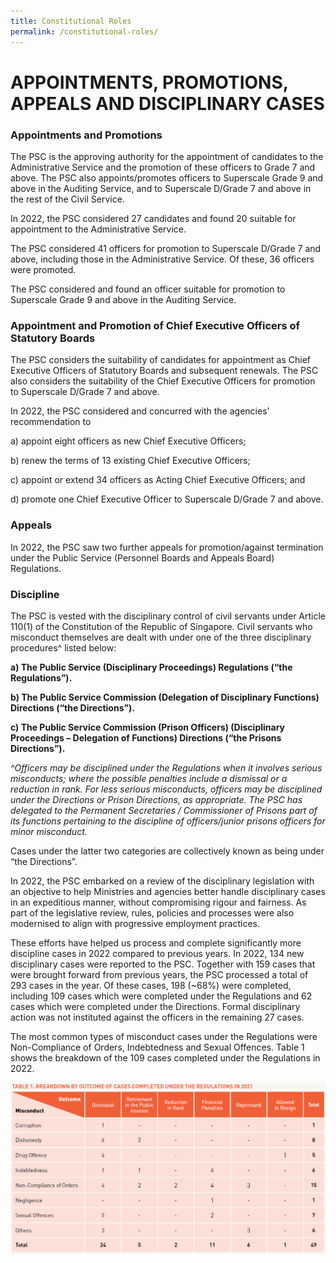 ```yaml
---
title: Constitutional Roles
permalink: /constitutional-roles/
---
```

# **APPOINTMENTS, PROMOTIONS, APPEALS AND DISCIPLINARY CASES**

### **Appointments and Promotions**

The PSC is the approving authority for the appointment of candidates to the Administrative Service and the promotion of these officers to Grade 7 and above. The PSC also appoints/promotes officers to Superscale Grade 9 and above in the Auditing Service, and to Superscale D/Grade 7 and above in the rest of the Civil Service.

In 2022, the PSC considered 27 candidates and found 20 suitable for appointment to the Administrative Service.

The PSC considered 41 officers for promotion to Superscale D/Grade 7 and above, including those in the Administrative Service. Of these, 36 officers were promoted.

The PSC considered and found an officer suitable for promotion to Superscale Grade 9 and above in the Auditing Service.


### **Appointment and Promotion of Chief Executive Officers of Statutory Boards**

The PSC considers the suitability of candidates for appointment as Chief Executive Officers of Statutory Boards and subsequent renewals. The PSC also considers the suitability of the Chief Executive Officers for promotion to Superscale D/Grade 7 and above.

In 2022, the PSC considered and concurred with the agencies’ recommendation to 

a)	appoint eight officers as new Chief Executive Officers;

b)	renew the terms of 13 existing Chief Executive Officers;

c)	appoint or extend 34 officers as Acting Chief Executive Officers; and

d)  promote one Chief Executive Officer to Superscale D/Grade 7 and above. 


### **Appeals**

In 2022, the PSC saw two further appeals for promotion/against termination under the Public Service (Personnel Boards and Appeals Board) Regulations. 


### **Discipline**

The PSC is vested with the disciplinary control of civil servants under Article 110(1) of the Constitution of the Republic of Singapore. Civil servants who misconduct themselves are dealt with under one of the three disciplinary procedures^ listed below: 

**a)	The Public Service (Disciplinary Proceedings) Regulations (“the Regulations”).**

**b)	The Public Service Commission (Delegation of Disciplinary Functions) Directions (“the Directions”).**

**c)	The Public Service Commission (Prison Officers) (Disciplinary Proceedings – Delegation of Functions) Directions (“the Prisons Directions”).** 

*^Officers may be disciplined under the Regulations when it involves serious misconducts; where the possible penalties include a dismissal or a reduction in rank. For less serious misconducts, officers may be disciplined under the Directions or Prison Directions, as appropriate. The PSC has delegated to the Permanent Secretaries / Commissioner of Prisons part of its functions pertaining to the discipline of officers/junior prisons officers for minor misconduct.*

Cases under the latter two categories are collectively known as being under “the Directions”.

In 2022, the PSC embarked on a review of the disciplinary legislation with an objective to help Ministries and agencies better handle disciplinary cases in an expeditious manner, without compromising rigour and fairness. As part of the legislative review, rules, policies and processes were also modernised to align with progressive employment practices.

These efforts have helped us process and complete significantly more discipline cases in 2022 compared to previous years. In 2022, 134 new disciplinary cases were reported to the PSC. Together with 159 cases that were brought forward from previous years, the PSC processed a total of 293 cases in the year. Of these cases, 198 (~68%) were completed, including 109 cases which were completed under the Regulations and 62 cases which were completed under the Directions. Formal disciplinary action was not instituted against the officers in the remaining 27 cases.

The most common types of misconduct cases under the Regulations were Non-Compliance of Orders, Indebtedness and Sexual Offences. Table 1 shows the breakdown of the 109 cases completed under the Regulations in 2022.

![alt text - Table 1](/images/21Table1.PNG)

